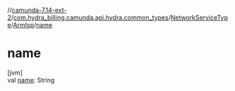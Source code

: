 //[camunda-7.14-ext-2](../../../../index.md)/[com.hydra_billing.camunda.api.hydra.common_types](../../index.md)/[NetworkServiceType](../index.md)/[ArmIsp](index.md)/[name](name.md)

# name

[jvm]\
val [name](name.md): String
